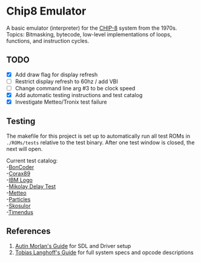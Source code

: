 # Chip8 Emulator

A basic emulator (interpreter) for the [CHIP-8](https://en.wikipedia.org/wiki/CHIP-8) system from the 1970s. <br>
Topics: Bitmasking, bytecode, low-level implementations of loops, functions, and instruction cycles.

## TODO
- [x] Add draw flag for display refresh
- [ ] Restrict display refresh to 60hz / add VBI
- [ ] Change command line arg #3 to be clock speed
- [x] Add automatic testing instructions and test catalog
- [x] Investigate Metteo/Tronix test failure

## Testing
The makefile for this project is set up to automatically run all test ROMs in `./ROMs/tests` relative to the test binary. After one test window is closed, the next will open.

Current test catalog: <br>
-[BonCoder](https://github.com/cj1128/chip8-emulator/blob/master/rom/BC_test.ch8) <br>
-[Corax89](https://github.com/corax89/chip8-test-rom) <br>
-[IBM Logo](https://github.com/loktar00/chip8/blob/master/roms/IBM%20Logo.ch8) <br>
-[Mikolay Delay Test](https://github.com/loktar00/chip8/blob/master/roms/Delay%20Timer%20Test%20%5BMatthew%20Mikolay%2C%202010%5D.ch8) <br>
-[Metteo](https://github.com/metteo/chip8-test-rom) <br>
-[Particles](https://github.com/metteo/chip8-test-rom) <br>
-[Skosulor](https://github.com/Skosulor/c8int/tree/master/test) <br>
-[Timendus](https://github.com/Timendus/chip8-test-suite) <br>

## References

1. [Autin Morlan's Guide](https://austinmorlan.com/posts/chip8_emulator/) for SDL and Driver setup
2. [Tobias Langhoff's Guide](https://tobiasvl.github.io/blog/write-a-chip-8-emulator/) for full system specs and opcode descriptions